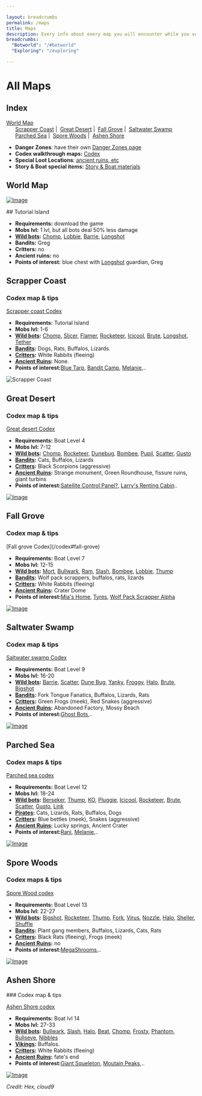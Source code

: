 ```yaml
---

layout: breadcrumbs
permalink: /maps
title: Maps
description: Every info about every map you will encounter while you venture forth in Botworld ! 
breadcrumbs:
  "Botworld": "/#botworld"
  "Exploring": "/exploring"

---
```


# All Maps


## Index
[World Map](#world-map)<br>
      [Scrapper Coast](#scrapper-coast) |
 [Great Desert](#great-desert) |
 [Fall Grove](#fall-grove) |
 [Saltwater Swamp](#saltwater-swamp)<br>
      [Parched Sea](#parched-sea) |
 [Spore Woods](#spore-woods) |
 [Ashen Shore](#ashen-shore)
 
 
- **Danger Zones**: have their own [Danger Zones page](/danger-zones) 
- **Codex walkthrough maps:** [Codex](/codex)
- **Special Loot Locations**: [ancient ruins, etc ](/loot)
- **Story & Boat special items:** [Story & Boat materials](/boat-materials) 

<div markdown="1" class=" ghcms ghcms-intro">

</div>

## World Map
<div markdown="1" class=" ghcms ghcms-worldmap">

[![Image](/assets/img/maps/botworld-worldmap-min.png)](/assets/img/maps/botworld-worldmap-min.png)


</div>

<div markdown="1" class=" ghcms ghcms-island">
## Tutorial Island

- **Requirements:** download the game
- **Mobs lvl:** 1 lvl, but all bots deal 50% less damage
- **[Wild bots](</wild-bots>):** [Chomp](</chomp>), [Lobbie](</lobbie>), [Barrie](</barrie>), [Longshot](</longshot>)
- **Bandits:** Greg
- **Critters:** no
- **Ancient ruins:** no
- **Points of interest:** blue chest with [Longshot](</longshot>) guardian, Greg
</div>

## Scrapper Coast

<div markdown="1" class=" ghcms ghcms-scrappercoast">

### Codex map & tips

[Scrapper coast Codex](</codex#scrapper-coast>)

- **Requirements:** Tutorial Island
- **Mobs lvl:** 1-6
- **[Wild bots](</exploring#mob-encounters>):** [Chomp](</chomp>), [Slicer](</slicer>), [Flamer](</flamer>), [Rocketeer](</rocketeer>), [Icicool](</icicool>), [Brute](</brute>), [Longshot](</longshot>), [Tether](</tether>)
- **[Bandits](</exploring#mob-encounters>):** Dogs, Rats, Buffalos, Lizards.
- **[Critters](</exploring#critters>):** White Rabbits (fleeing)
- **[Ancient Ruins](</loot#ancient-ruins>):** None.
- **Points of interest:**[Blue Tarp](</boat#blue-tarp>), [Bandit Camp](</contribute#tbw>), [Melanie](</contribute#tbw>),..


![Scrapper Coast](</assets/img/maps/scrapper-coast-min.png>)

</div>

## Great Desert

<div markdown="1" class=" ghcms ghcms-greatdesert">

### Codex map & tips

[Great desert Codex](</codex#great-desert>)

- **Requirements:** Boat Level 4
- **Mobs lvl:** 7-12
- **[Wild bots](</exploring#mob-encounters>):** [Chomp](</chomp>), [Rocketeer](</rocketeer>), [Dunebug](</dunebug>), [Bombee](</bombee>), [Pupil](</pupil>), [Scatter](</scatter>), [Gusto](</gusto>)
- **[Bandits](</exploring#mob-encounters>):** Cats, Buffalos, Lizards
- **[Critters](</exploring#critters>):** Black Scorpions (aggressive)
- **[Ancient Ruins](</loot#ancient-ruins>):** Strange monument, Green Roundhouse, fissure ruins, giant turbins
- **Points of interest:**[Satellite Control Panel?](</contribute#tbw>), [Larry's Renting Cabin](</larry>)..


[![Image](</assets/img/maps/great-desert-min.png>)](</assets/img/maps/great-desert-min.png>)

</div>

## Fall Grove

<div markdown="1" class=" ghcms ghcms-fallgrove">

### Codex map & tips

[Fall grove Codex\]\(/codex#fall-grove)

- **Requirements:** Boat Level 7
- **Mobs lvl:** 12-15
- **[Wild bots](</exploring#mob-encounters>):** [Mort](</mort>), [Bullwark](</bullwark>), [Ram](</ram>), [Slash](</slash>), [Bombee](</bombee>), [Lobbie](</lobbie>), [Thump](</thump>)
- **[Bandits](</exploring#mob-encounters>):** Wolf pack scrappers, buffalos, rats, lizards
- **[Critters](</exploring#critters>):** White Rabbits (fleeing)
- **[Ancient Ruins](</loot#ancient-ruins>):** Crater Dome
- **Points of interest:**[Mia's Home](</mia>), [Tyres](</tyre>), [Wolf Pack Scrapper Alpha](</codex#fall-grove>)


[![Image](</assets/img/maps/fall-grove-min.png>)](</assets/img/maps/fall-grove-min.png>)

</div>

## Saltwater Swamp

<div markdown="1" class=" ghcms ghcms-saltwaterswamp">


### Codex map & tips

[Saltwater swamp Codex](</codex#saltwater-swamp>)

- **Requirements:** Boat Level 9
- **Mobs lvl:** 16-20
- **[Wild bots](</exploring#mob-encounters>):** [Barrie](</barrie>), [Scatter](</scatter>), [Dune Bug](</dune-bug>), [Yanky](</yanky>), [Froggy](</froggy>), [Halo](</halo>), [Brute](</brute>), [Bigshot](</bigshot>)
- **[Bandits](</exploring#mob-encounters>):** Fork Tongue Fanatics, Buffalos, Lizards, Rats
- **[Critters](</exploring#critters>):** Green Frogs (meek), Red Snakes (aggressive)
- **[Ancient Ruins](</loot#ancient-ruins>):** Abandoned Factory, Mossy Beach
- **Points of interest:**[Ghost Bots](</contribute#tbw>),..


[![Image](</assets/img/maps/saltwater-swamp-min.png>)](</assets/img/maps/saltwater-swamp-min.png>)

</div>

## Parched Sea

<div markdown="1" class=" ghcms ghcms-parchedsea">


### Codex maps & tips

[Parched sea codex](</codex#parched-sea>)

- **Requirements:** Boat Level 12
- **Mobs lvl:** 18-24
- **[Wild bots](</exploring#mob-encounters>):** [Berseker](</berseker>), [Thump](</thump>), [KO](</KO>), [Pluggie](</pluggie>), [Icicool](</Icicool>), [Rocketeer](</rocketeer>), [Brute](</brute>), [Scatter](</scatter>), [Gusto](</gusto>), [Link](</link>)
- **[Pirates](</exploring#mob-encounters>):** Cats, Lizards, Rats, Buffalos, Dogs
- **[Critters](</exploring#critters>):** Blue bettles (meek), Snakes (aggressive)
- **[Ancient Ruins](</loot#ancient-ruins>):** Lucky springs, Ancient Crater
- **Points of interest:**[Rani](</contribute#tbw>), [Melanie](</contribute#tbw>),..


[![Image](</assets/img/maps/parched-sea-min.png>)](</assets/img/maps/parched-sea-min.png>)

</div>

## Spore Woods

<div markdown="1" class=" ghcms ghcms-sporewoods">


### Codex maps & tips

[Spore Wood codex](</codex#spore-woods>)

- **Requirements:** Boat Level 13
- **Mobs lvl:** 22-27
- **[Wild bots](</exploring#mob-encounters>):** [Bigshot](</bigshot>), [Rocketeer](</rocketeer>), [Thump](</thump>), [Fork](</fork>), [Virus](</virus>), [Nozzle](</nozzle>), [Halo](</halo>), [Sheller](</sheller>), [Shuffle](</shuffle>)
- **[Bandits](</exploring#mob-encounters>):** Plant gang members, Buffalos, Lizards, Cats, Rats
- **[Critters](</exploring#critters>):** Black Rats (fleeing), Frogs (meek)
- **[Ancient Ruins](</loot#ancient-ruins>):** no
- **Points of interest:**[MegaShrooms](</contribute#bw>),..


[![Image](</assets/img/maps/spore-wood-min.png>)](</assets/img/maps/spore-wood-min.png>)

</div>

## Ashen Shore

<div markdown="1" class=" ghcms ghcms-ashenshore">
### Codex map & tips

[Ashen Shore codex](</codex#ashen-shore>)

- **Requirements:** Boat lvl 14
- **Mobs lvl:** 27-33
- **[Wild bots](</exploring#mob-encounters>):** [Bullwark](</bullwark>), [Slash](</slash>), [Halo](</Halo>), [Beat](</beat>), [Chomp](</chomp>), [Frosty](</frosty>), [Phantom](</phantom>), [Bullseye](</bullseye>), [Nibbles](</nibbles>)
- **[Vikings](</exploring#mob-encounters>):** Buffalos.
- **[Critters](</exploring#critters>):** White Rabbits (fleeing)
- **[Ancient Ruins](</loot#ancient-ruins>):** fate's end
- **Points of interest:**[Giant Squeleton](</contribute#tbw>), [Moutain Peaks](</contribute#tbw>),..


[![Image](</assets/img/maps/ashen-shore-min.png>)](</assets/img/maps/ashen-shore-min.png>)
</div>


*Credit: Hex, cloud9*
